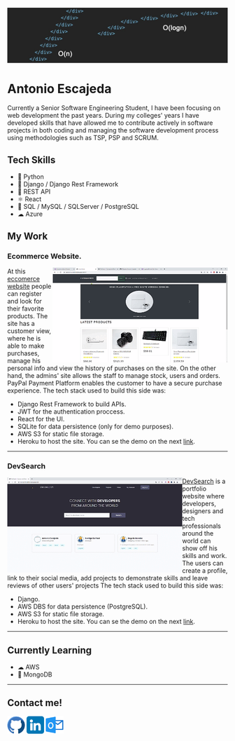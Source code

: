![Software Developer](https://github.com/AEscajeda/AEscajeda/blob/main/header%20linkedin.jfif?raw=true)

# Antonio Escajeda
Currently a Senior Software Engineering Student, I have been focusing on web development the past years. During my colleges' years I have developed skills that have allowed me to contribute actively in software projects in both coding and managing the software development process using methodologies such as TSP, PSP and SCRUM.

## Tech Skills
* 🐍 Python
* 🐍 Django / Django Rest Framework
* 🚐 REST API
* ⚛ React
* 💽 SQL / MySQL / SQLServer / PostgreSQL
* ☁ Azure

## My Work

### Ecommerce Website.
<img src='https://raw.githubusercontent.com/AEscajeda/AEscajeda/main/e-commerce%20-%20Google%20Chrome%202022-01-11%2013-17-43%20(1).gif' align="right" width='400'>

At this [eccomerce website](https://eccomerce-demo.herokuapp.com/#/) people can register and look for their favorite products. The site has a customer view, where he is able to make purchases, manage his personal info and view the history of purchases on the site. On the other hand, the admins' site allows the staff to manage stock, users and orders.
PayPal Payment Platform enables the customer to have a secure purchase experience.
The tech stack used to build this side was:
- Django Rest Framework to build APIs.
- JWT for the authentication proccess.
- React for the UI.
- SQLite for data persistence (only for demo purposes).
- AWS S3 for static file storage.
- Heroku to host the site.
You can se the demo on the next [link](https://eccomerce-demo.herokuapp.com/#/).
---

### DevSearch
<img src='https://raw.githubusercontent.com/AEscajeda/AEscajeda/main/DevSearch%20-%20Connect%20with%20Developers!%20-%20Google%20Chrome%202022-01-11%2017-37-39.gif' align="left" width='400'>

[DevSearch](https://devsearch-demo.herokuapp.com/) is a portfolio website where developers, designers and tech professionals around the world can show off his skills and work. The users can create a profile, link to their social media, add projects to demonstrate skills and leave reviews of other users' projects
The tech stack used to build this side was:
- Django.
- AWS DBS for data persistence (PostgreSQL).
- AWS S3 for static file storage.
- Heroku to host the site.
You can se the demo on the next [link](https://devsearch-demo.herokuapp.com/).

---

## Currently Learning
- ☁ AWS 
- 💾 MongoDB

---
## Contact me!
[<img src='https://raw.githubusercontent.com/AEscajeda/AEscajeda/main/github.png' alt='github' height='40'>](https://github.com/AEscajeda)              [<img src='https://raw.githubusercontent.com/AEscajeda/AEscajeda/main/linkedin.png' alt='linkedin' height='40'>](https://www.linkedin.com/in/antonioescajeda/)              <a href="mailto:antonio.escajeda1@outlook.com"><img src='https://raw.githubusercontent.com/AEscajeda/AEscajeda/main/outlook.png' alt='linkedin' height='40'><a/>  
